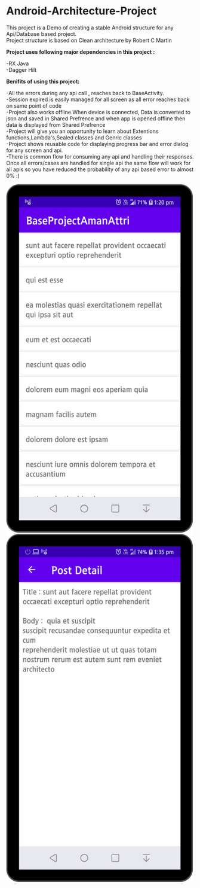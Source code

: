 # Android-Architecture-Project

This project is a Demo of creating a stable Android structure for any Api/Database based project. <br>
Project structure is based on Clean architecture by Robert C Martin<br>

<b>Project uses following major dependencies in this project : </b><br>

-RX Java <br>
-Dagger Hilt <br>

<b>Benifits of using this project: </b><br>

-All the errors during any api call , reaches back to BaseActivity. <br>
-Session expired is easily managed for all screen as all error reaches back on same point of code  <br>
-Project also works offline.When device is connected, Data is converted to json and saved in Shared Prefrence and when app is opened offline then data is displayed from Shared Prefrence <br>
-Project will give you an opportunity to learn about Extentions functions,Lambda's,Sealed classes and Genric classes <br>
-Project shows reusable code for displaying progress bar and error dialog for any screen and api. <br>
-There is common flow for consuming any api and handling their responses. Once all errors/cases are handled for single api the same flow will work for all apis so you have reduced 
the probability of any api based error to almost 0% :)


<img src="https://github.com/amanattri09/Android-Architecture-Project/blob/master/media/media_2.png" width="500" style="max-width:200%;"> <br>
<img src="https://github.com/amanattri09/Android-Architecture-Project/blob/master/media/media_3.png" width="500" style="max-width:200%;">
 
 
 
